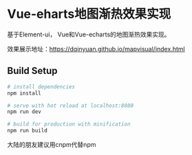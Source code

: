 # Vue-eharts地图渐热效果实现

基于Element-ui， Vue和Vue-echarts的地图渐热效果实现。

效果展示地址：https://dqinyuan.github.io/mapvisual/index.html



## Build Setup

``` bash
# install dependencies
npm install

# serve with hot reload at localhost:8080
npm run dev

# build for production with minification
npm run build
```

大陆的朋友建议用cnpm代替npm

